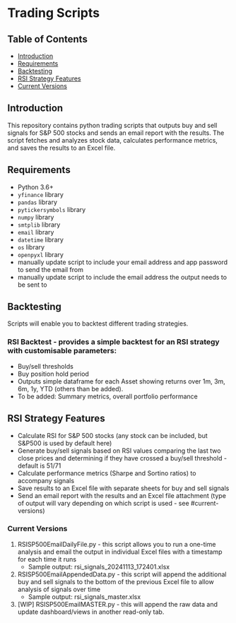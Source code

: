 # Trading Scripts

## Table of Contents
- [Introduction](#introduction)
- [Requirements](#requirements)
- [Backtesting](#backtesting) 
- [RSI Strategy Features](#rsi-strategy-features)
- [Current Versions](#current-versions)

## Introduction
This repository contains python trading scripts that outputs buy and sell signals for S&P 500 stocks and sends an email report with the results. The script fetches and analyzes stock data, calculates performance metrics, and saves the results to an Excel file.

## Requirements
- Python 3.6+
- `yfinance` library
- `pandas` library
- `pytickersymbols` library
- `numpy` library
- `smtplib` library
- `email` library
- `datetime` library
- `os` library
- `openpyxl` library
- manually update script to include your email address and app password to send the email from
- manually update script to include the email address the output needs to be sent to

## Backtesting
Scripts will enable you to backtest different trading strategies.

### RSI Backtest - provides a simple backtest for an RSI strategy with customisable parameters:
- Buy/sell thresholds
- Buy position hold period
- Outputs simple dataframe for each Asset showing returns over 1m, 3m, 6m, 1y, YTD (others than be added).
- To be added: Summary metrics, overall portfolio performance

## RSI Strategy Features
- Calculate RSI for S&P 500 stocks (any stock can be included, but S&P500 is used by default here)
- Generate buy/sell signals based on RSI values comparing the last two close prices and determining if they have crossed a buy/sell threshold - default is 51/71
- Calculate performance metrics (Sharpe and Sortino ratios) to accompany signals
- Save results to an Excel file with separate sheets for buy and sell signals
- Send an email report with the results and an Excel file attachment (type of output will vary depending on which script is used - see #current-versions)

### Current Versions
1. RSISP500EmailDailyFile.py - this script allows you to run a one-time analysis and email the output in individual Excel files with a timestamp for each time it runs
      - Sample output: rsi_signals_20241113_172401.xlsx
2. RSISP500EmailAppendedData.py - this script will append the additional buy and sell signals to the bottom of the previous Excel file to allow analysis of signals over time
      - Sample output: rsi_signals_master.xlsx
3. [WIP] RSISP500EmailMASTER.py - this will append the raw data and update dashboard/views in another read-only tab. 
